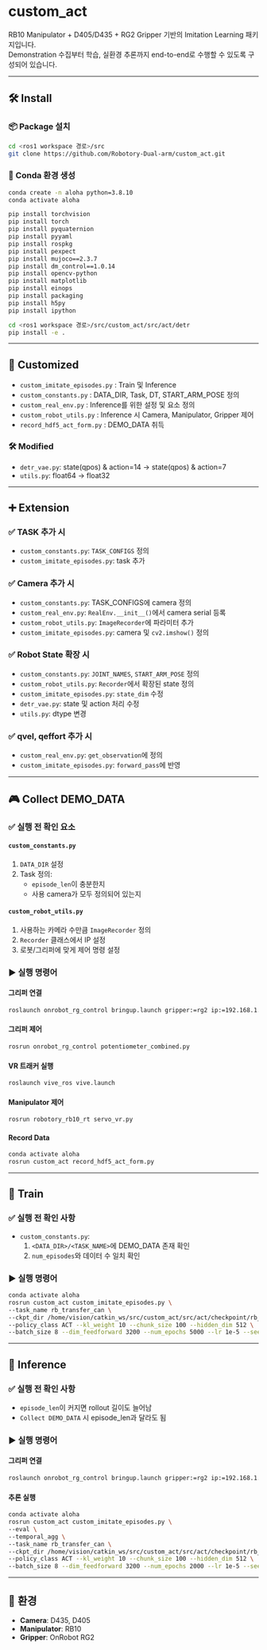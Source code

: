 # custom_act

RB10 Manipulator + D405/D435 + RG2 Gripper 기반의 Imitation Learning 패키지입니다.  
Demonstration 수집부터 학습, 실환경 추론까지 end-to-end로 수행할 수 있도록 구성되어 있습니다.

---

## 🛠️ Install

### 📦 Package 설치

```bash
cd <ros1 workspace 경로>/src
git clone https://github.com/Robotory-Dual-arm/custom_act.git
```

### 🐍 Conda 환경 생성

```bash
conda create -n aloha python=3.8.10
conda activate aloha

pip install torchvision
pip install torch
pip install pyquaternion
pip install pyyaml
pip install rospkg
pip install pexpect
pip install mujoco==2.3.7
pip install dm_control==1.0.14
pip install opencv-python
pip install matplotlib
pip install einops
pip install packaging
pip install h5py
pip install ipython

cd <ros1 workspace 경로>/src/custom_act/src/act/detr
pip install -e .
```

---

## 🔧 Customized

- `custom_imitate_episodes.py` : Train 및 Inference
- `custom_constants.py` : DATA_DIR, Task, DT, START_ARM_POSE 정의
- `custom_real_env.py` : Inference를 위한 설정 및 요소 정의
- `custom_robot_utils.py` : Inference 시 Camera, Manipulator, Gripper 제어
- `record_hdf5_act_form.py` : DEMO_DATA 취득

### 🛠 Modified

- `detr_vae.py`: state(qpos) & action=14 → state(qpos) & action=7
- `utils.py`: float64 → float32

---

## ➕ Extension

### ✅ TASK 추가 시

- `custom_constants.py`: `TASK_CONFIGS` 정의
- `custom_imitate_episodes.py`: task 추가

### ✅ Camera 추가 시

- `custom_constants.py`: TASK_CONFIGS에 camera 정의
- `custom_real_env.py`: `RealEnv.__init__()`에서 camera serial 등록
- `custom_robot_utils.py`: `ImageRecorder`에 파라미터 추가
- `custom_imitate_episodes.py`: camera 및 `cv2.imshow()` 정의

### ✅ Robot State 확장 시

- `custom_constants.py`: `JOINT_NAMES`, `START_ARM_POSE` 정의
- `custom_robot_utils.py`: `Recorder`에서 확장된 state 정의
- `custom_imitate_episodes.py`: `state_dim` 수정
- `detr_vae.py`: state 및 action 처리 수정
- `utils.py`: dtype 변경

### ✅ qvel, qeffort 추가 시

- `custom_real_env.py`: `get_observation`에 정의
- `custom_imitate_episodes.py`: `forward_pass`에 반영

---

## 🎮 Collect DEMO_DATA

### ✅ 실행 전 확인 요소

#### `custom_constants.py`

1. `DATA_DIR` 설정
2. Task 정의:
   - `episode_len`이 충분한지
   - 사용 camera가 모두 정의되어 있는지

#### `custom_robot_utils.py`

1. 사용하는 카메라 수만큼 `ImageRecorder` 정의
2. `Recorder` 클래스에서 IP 설정
3. 로봇/그리퍼에 맞게 제어 명령 설정

### ▶ 실행 명령어

#### 그리퍼 연결

```bash
roslaunch onrobot_rg_control bringup.launch gripper:=rg2 ip:=192.168.1.1
```

#### 그리퍼 제어

```bash
rosrun onrobot_rg_control potentiometer_combined.py
```

#### VR 트래커 실행

```bash
roslaunch vive_ros vive.launch
```

#### Manipulator 제어

```bash
rosrun robotory_rb10_rt servo_vr.py
```

#### Record Data

```bash
conda activate aloha
rosrun custom_act record_hdf5_act_form.py
```

---

## 🧠 Train

### ✅ 실행 전 확인 사항

- `custom_constants.py`:
  1. `<DATA_DIR>/<TASK_NAME>`에 DEMO_DATA 존재 확인
  2. `num_episodes`와 데이터 수 일치 확인

### ▶ 실행 명령어

```bash
conda activate aloha 
rosrun custom_act custom_imitate_episodes.py \
--task_name rb_transfer_can \
--ckpt_dir /home/vision/catkin_ws/src/custom_act/src/act/checkpoint/rb_transfer_can_scripted_5000 \
--policy_class ACT --kl_weight 10 --chunk_size 100 --hidden_dim 512 \
--batch_size 8 --dim_feedforward 3200 --num_epochs 5000 --lr 1e-5 --seed 0
```

---

## 🚀 Inference

### ✅ 실행 전 확인 사항

- `episode_len`이 커지면 rollout 길이도 늘어남
- `Collect DEMO_DATA` 시 episode_len과 달라도 됨

### ▶ 실행 명령어

#### 그리퍼 연결

```bash
roslaunch onrobot_rg_control bringup.launch gripper:=rg2 ip:=192.168.1.1
```

#### 추론 실행

```bash
conda activate aloha
rosrun custom_act custom_imitate_episodes.py \
--eval \
--temporal_agg \
--task_name rb_transfer_can \
--ckpt_dir /home/vision/catkin_ws/src/custom_act/src/act/checkpoint/rb_transfer_can_scripted \
--policy_class ACT --kl_weight 10 --chunk_size 100 --hidden_dim 512 \
--batch_size 8 --dim_feedforward 3200 --num_epochs 2000 --lr 1e-5 --seed 0
```

---

## 🧰 환경

- **Camera**: D435, D405  
- **Manipulator**: RB10  
- **Gripper**: OnRobot RG2
